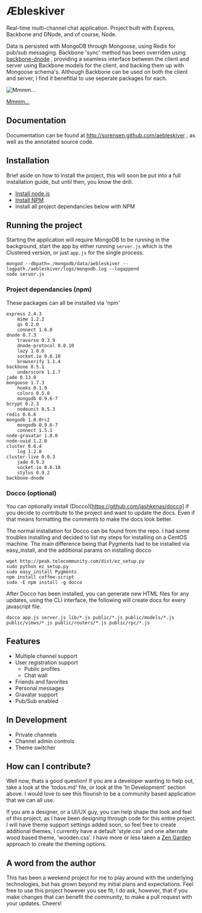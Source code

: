 # &AElig;bleskiver

Real-time multi-channel chat application. Project built with Express, Backbone and DNode,
and of course, Node.
 
Data is persisted with MongoDB through Mongoose, using Redis for pub/sub messaging.  Backbone 
'sync' method has been overriden using [backbone-dnode](http://github.com/sorensen/backbone-dnode) ,
providing a seamless interface between the client and server using Backbone models for the client, 
and backing them up with Mongoose schema's.  Although Backbone can be used on both the client and 
server, I find it benefitial to use seperate packages for each.

![Mmmm...](http://upload.wikimedia.org/wikipedia/commons/0/04/Aebleskiver.jpg)

[Mmmm...](http://en.wikipedia.org/wiki/%C3%86bleskiver)

## Documentation

Documentation can be found at http://sorensen.github.com/aebleskiver , as 
well as the annotated source code.

## Installation

Brief aside on how to install the project, this will soon be put into a full 
installation guide, but until then, you know the drill.

* [Install node.js](http://github.com/joyent/node)
* [Install NPM](http://github.com/joyent/npm)
* Install all project dependancies below with NPM

## Running the project

Starting the application will require MongoDB to be running in the background,
start the app by either running `server.js` which is the Clustered version, 
or just `app.js` for the single process.

    mongod --dbpath=./mongodb/data/aebleskiver --logpath./aebleskiver/logs/mongodb.log --logappend
    node server.js

### Project dependancies (npm)

These packages can all be installed via 'npm'

    express 2.4.3
        mime 1.2.2
        qs 0.2.0
        connect 1.6.0
    dnode 0.7.3
        traverse 0.3.9
        dnode-protocol 0.0.10
        lazy 1.0.6
        socket.io 0.6.18
        browserify 1.1.4
    backbone 0.5.1
        underscore 1.1.7
    jade 0.13.0
    mongoose 1.7.3
        hooks 0.1.9
        colors 0.5.0
        mongodb 0.9.6-7
    bcrypt 0.2.3
        nodeunit 0.5.3
    redis 0.6.6
    mongodb 1.0.0rc2
        mongodb 0.9.6-7
        connect 1.5.1
    node-gravatar 1.0.0
    node-uuid 1.2.0
    cluster 0.6.4
        log 1.2.0
    cluster-live 0.0.3
        jade 0.9.3
        socket.io 0.6.18
        stylus 0.9.2
    backbone-dnode
    
### Docco (optional)

You can optionally install (Docco)[https://github.com/jashkenas/docco] if you decide
to contribute to the project and want to update the docs. Even if that means formatting
the comments to make the docs look better.

The normal installation for Docco can be found from the repo. I had some troubles installing 
and decided to list my steps for installing on a CentOS machine. The main difference being 
that Pygments had to be installed via easy_install, and the additional params on installing docco

    wget http://peak.telecommunity.com/dist/ez_setup.py
    sudo python ez_setup.py
    sudo easy_install Pygments
    npm install coffee-script
    sudo -E npm install -g docco
    
After Docco has been installed, you can generate new HTML files for any updates, 
using the CLI interface, the following will create docs for every javascript file.

    docco app.js server.js lib/*.js public/*.js public/models/*.js public/views/*.js public/routers/*.js public/rpc/*.js

## Features

* Multiple channel support
* User registration support
  * Public profiles
  * Chat wall
* Friends and favorites
* Personal messages
* Gravatar support
* Pub/Sub enabled
    
## In Development

* Private channels
* Channel admin controls
* Theme switcher

## How can I contribute?

Well now, thats a good question! If you are a developer wanting to help out, take a look
at the 'todos.md' file, or look at the 'In Development' section above.  I would love to see 
this flourish to be a community based application that we can all use.

If you are a designer, or a UI/UX guy, you can help shape the look and feel of this project, 
as I have been designing through code for this entire project.  I will have theme support settings 
added soon, so feel free to create additional themes, I currently have a default 'style.css' and 
one alternate wood based theme, 'wooden.css'.  I have more or less taken a [Zen Garden](http://www.csszengarden.com/)
approach to create the theming options.

## A word from the author

This has been a weekend project for me to play around with the underlying 
technologies, but has grown beyond my initial plans and expectations.  Feel free to use this 
project however you see fit, I do ask, however, that if you make changes that can benefit the 
community, to make a pull request with your updates. Cheers!